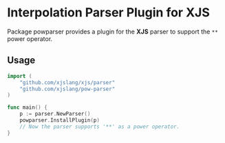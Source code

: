 # Interpolation Parser Plugin for XJS

Package powparser provides a plugin for the **XJS** parser to support the `**` power operator.

## Usage

```go
import (
    "github.com/xjslang/xjs/parser"
    "github.com/xjslang/pow-parser"
)

func main() {
    p := parser.NewParser()
    powparser.InstallPlugin(p)
    // Now the parser supports '**' as a power operator.
}
```